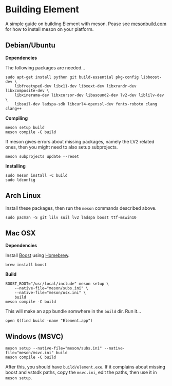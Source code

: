 # Building Element
A simple guide on building Element with meson.  Pease see [mesonbuild.com](https://mesonbuild.com/Getting-meson.html) for how to install meson on your platform.

## Debian/Ubuntu
__Dependencies__

The following packages are needed...
```
sudo apt-get install python git build-essential pkg-config libboost-dev \
    libfreetype6-dev libx11-dev libxext-dev libxrandr-dev libxcomposite-dev \
    libxinerama-dev libxcursor-dev libasound2-dev lv2-dev liblilv-dev \
    libsuil-dev ladspa-sdk libcurl4-openssl-dev fonts-roboto clang clang++
```

__Compiling__
```
meson setup build
meson compile -C build
```

If meson gives errors about missing packages, namely the LV2 related ones, then you might need to also setup subprojects.

```
meson subprojects update --reset
```

__Installing__
```
sudo meson install -C build
sudo ldconfig
```

## Arch Linux
Install these packages, then run the `meson` commands described above.

```
sudo pacman -S git lilv suil lv2 ladspa boost ttf-mswin10
```

## Mac OSX
__Dependencies__

Install [Boost](https://www.boost.org/) using [Homebrew](https://docs.brew.sh/).
```
brew install boost
```

__Build__
```
BOOST_ROOT="/usr/local/include" meson setup \
    --native-file="meson/subs.ini" \
    --native-file="meson/osx.ini" \
    build
meson compile -C build
```

This will make an app bundle somwhere in the `build` dir.  Run it...
```
open $(find build -name "Element.app")
```

## Windows (MSVC)

```
meson setup --native-file="meson/subs.ini" --native-file="meson/msvc.ini" build
meson compile -C build
```

After this, you should have `build/element.exe`.  If it complains about missing boost
and vstsdk paths, copy the `msvc.ini`, edit the paths, then use it in `meson setup`.
